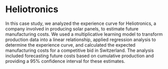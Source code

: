 # Heliotronics
In this case study, we analyzed the experience curve for Heliotronics, a company involved in producing solar panels, to estimate future manufacturing costs. We used a multiplicative learning model to transform production data into a linear relationship, applied regression analysis to determine the experience curve, and calculated the expected manufacturing costs for a competitive bid in Switzerland. The analysis included forecasting future costs based on cumulative production and providing a 95% confidence interval for these estimates. 
